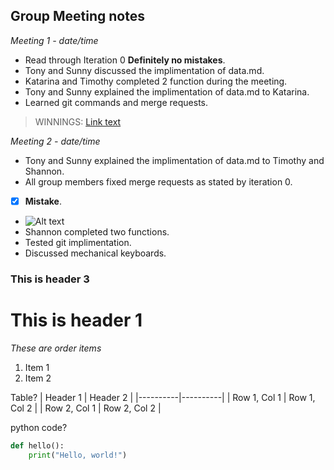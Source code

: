 ## Group Meeting notes

*Meeting 1 - date/time*
- Read through Iteration 0 **Definitely no mistakes**.
- Tony and Sunny discussed the implimentation of data.md.
- Katarina and Timothy completed 2 function during the meeting.
- Tony and Sunny explained the implimentation of data.md to Katarina.
- Learned git commands and merge requests.

> WINNINGS: [Link text](https://www.winnings.com.au/)

*Meeting 2 - date/time*
- Tony and Sunny explained the implimentation of data.md to Timothy and Shannon.
- All group members fixed merge requests as stated by iteration 0.
- [x] **Mistake**.
- ![Alt text](https://i.imgflip.com/73oqh6.png)
- Shannon completed two functions.
- Tested git implimentation.
- Discussed mechanical keyboards.

### This is header 3

# This is header 1

*These are order items*
1. Item 1
2. Item 2

Table?
| Header 1 | Header 2 |
|----------|----------|
| Row 1, Col 1 | Row 1, Col 2 |
| Row 2, Col 1 | Row 2, Col 2 |

python code?

```python
def hello():
    print("Hello, world!")
```





